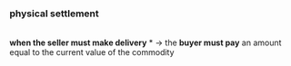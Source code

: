 ### physical settlement
<br>
<b>when the seller must make delivery</b>
* -> the <b>buyer must pay</b> an amount equal to the current value of the commodity